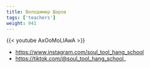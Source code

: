 ```yaml
---
title: Володимир Шаров
tags: ['teachers']
weight: 941
---
```

{{< youtube AxOoMoLIAwA >}}

- https://www.instagram.com/soul_tool_hang_school
- https://tiktok.com/@soul_tool_hang_school_

